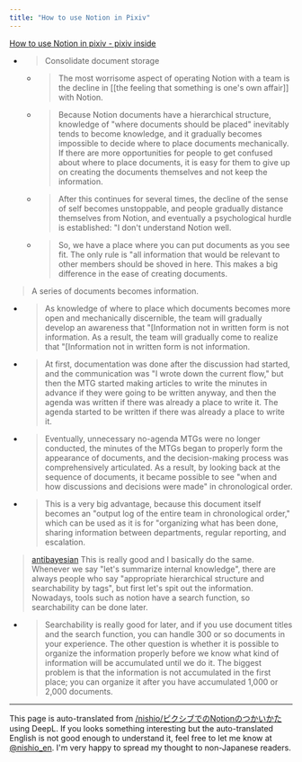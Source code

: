```yaml
---
title: "How to use Notion in Pixiv"
---
```


[How to use Notion in pixiv - pixiv inside](https://inside.pixiv.blog/2021/05/20/120000)
- > Consolidate document storage
    - >  The most worrisome aspect of operating Notion with a team is the decline in [[the feeling that something is one's own affair]] with Notion.
    - >  Because Notion documents have a hierarchical structure, knowledge of "where documents should be placed" inevitably tends to become knowledge, and it gradually becomes impossible to decide where to place documents mechanically. If there are more opportunities for people to get confused about where to place documents, it is easy for them to give up on creating the documents themselves and not keep the information.
    - >  After this continues for several times, the decline of the sense of self becomes unstoppable, and people gradually distance themselves from Notion, and eventually a psychological hurdle is established: "I don't understand Notion well.
    - >  So, we have a place where you can put documents as you see fit. The only rule is "all information that would be relevant to other members should be shoved in here. This makes a big difference in the ease of creating documents.
> A series of documents becomes information.
- >  As knowledge of where to place which documents becomes more open and mechanically discernible, the team will gradually develop an awareness that "[Information not in written form is not information. As a result, the team will gradually come to realize that "[Information not in written form is not information.
- >  At first, documentation was done after the discussion had started, and the communication was "I wrote down the current flow," but then the MTG started making articles to write the minutes in advance if they were going to be written anyway, and then the agenda was written if there was already a place to write it. The agenda started to be written if there was already a place to write it.
- >  Eventually, unnecessary no-agenda MTGs were no longer conducted, the minutes of the MTGs began to properly form the appearance of documents, and the decision-making process was comprehensively articulated. As a result, by looking back at the sequence of documents, it became possible to see "when and how discussions and decisions were made" in chronological order.
- >  This is a very big advantage, because this document itself becomes an "output log of the entire team in chronological order," which can be used as it is for "organizing what has been done, sharing information between departments, regular reporting, and escalation.

> [antibayesian](https://twitter.com/antibayesian/status/1395272747979198464?s=21) This is really good and I basically do the same. Whenever we say "let's summarize internal knowledge", there are always people who say "appropriate hierarchical structure and searchability by tags", but first let's spit out the information. Nowadays, tools such as notion have a search function, so searchability can be done later.
- > Searchability is really good for later, and if you use document titles and the search function, you can handle 300 or so documents in your experience. The other question is whether it is possible to organize the information properly before we know what kind of information will be accumulated until we do it. The biggest problem is that the information is not accumulated in the first place; you can organize it after you have accumulated 1,000 or 2,000 documents.

---
This page is auto-translated from [/nishio/ピクシブでのNotionのつかいかた](https://scrapbox.io/nishio/ピクシブでのNotionのつかいかた) using DeepL. If you looks something interesting but the auto-translated English is not good enough to understand it, feel free to let me know at [@nishio_en](https://twitter.com/nishio_en). I'm very happy to spread my thought to non-Japanese readers.